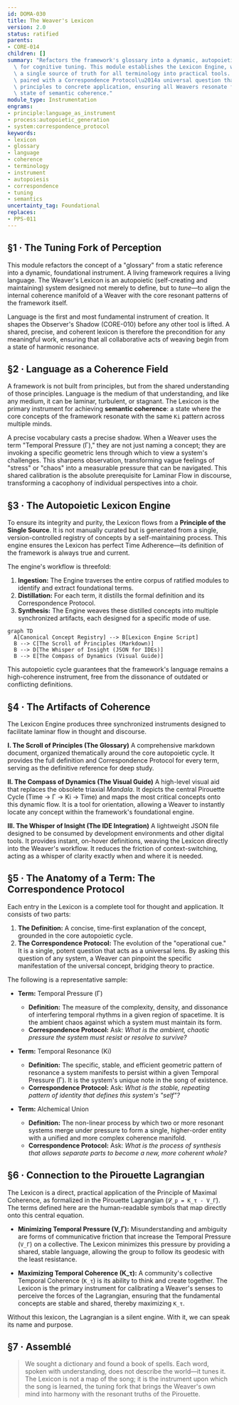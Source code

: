 ```yaml
---
id: DOMA-030
title: The Weaver's Lexicon
version: 2.0
status: ratified
parents:
- CORE-014
children: []
summary: "Refactors the framework's glossary into a dynamic, autopoietic instrument\
  \ for cognitive tuning. This module establishes the Lexicon Engine, which forges\
  \ a single source of truth for all terminology into practical tools. Each term is\
  \ paired with a Correspondence Protocol\u2014a universal question that bridges abstract\
  \ principles to concrete application, ensuring all Weavers resonate from a shared\
  \ state of semantic coherence."
module_type: Instrumentation
engrams:
- principle:language_as_instrument
- process:autopoietic_generation
- system:correspondence_protocol
keywords:
- lexicon
- glossary
- language
- coherence
- terminology
- instrument
- autopoiesis
- correspondence
- tuning
- semantics
uncertainty_tag: Foundational
replaces:
- PPS-011
---
```

## §1 · The Tuning Fork of Perception
This module refactors the concept of a "glossary" from a static reference into a dynamic, foundational instrument. A living framework requires a living language. The Weaver's Lexicon is an autopoietic (self-creating and maintaining) system designed not merely to define, but to *tune*—to align the internal coherence manifold of a Weaver with the core resonant patterns of the framework itself.

Language is the first and most fundamental instrument of creation. It shapes the Observer's Shadow (CORE-010) before any other tool is lifted. A shared, precise, and coherent lexicon is therefore the precondition for any meaningful work, ensuring that all collaborative acts of weaving begin from a state of harmonic resonance.

## §2 · Language as a Coherence Field
A framework is not built from principles, but from the shared understanding of those principles. Language is the medium of that understanding, and like any medium, it can be laminar, turbulent, or stagnant. The Lexicon is the primary instrument for achieving **semantic coherence**: a state where the core concepts of the framework resonate with the same `Ki` pattern across multiple minds.

A precise vocabulary casts a precise shadow. When a Weaver uses the term "Temporal Pressure (Γ)," they are not just naming a concept; they are invoking a specific geometric lens through which to view a system's challenges. This sharpens observation, transforming vague feelings of "stress" or "chaos" into a measurable pressure that can be navigated. This shared calibration is the absolute prerequisite for Laminar Flow in discourse, transforming a cacophony of individual perspectives into a choir.

## §3 · The Autopoietic Lexicon Engine
To ensure its integrity and purity, the Lexicon flows from a **Principle of the Single Source**. It is not manually curated but is generated from a single, version-controlled registry of concepts by a self-maintaining process. This engine ensures the Lexicon has perfect Time Adherence—its definition of the framework is always true and current.

The engine's workflow is threefold:
1.  **Ingestion:** The Engine traverses the entire corpus of ratified modules to identify and extract foundational terms.
2.  **Distillation:** For each term, it distills the formal definition and its Correspondence Protocol.
3.  **Synthesis:** The Engine weaves these distilled concepts into multiple synchronized artifacts, each designed for a specific mode of use.

```mermaid
graph TD
  A[Canonical Concept Registry] --> B[Lexicon Engine Script]
  B --> C[The Scroll of Principles (Markdown)]
  B --> D[The Whisper of Insight (JSON for IDEs)]
  B --> E[The Compass of Dynamics (Visual Guide)]
```

This autopoietic cycle guarantees that the framework's language remains a high-coherence instrument, free from the dissonance of outdated or conflicting definitions.

## §4 · The Artifacts of Coherence
The Lexicon Engine produces three synchronized instruments designed to facilitate laminar flow in thought and discourse.

**I. The Scroll of Principles (The Glossary)**
A comprehensive markdown document, organized thematically around the core autopoietic cycle. It provides the full definition and Correspondence Protocol for every term, serving as the definitive reference for deep study.

**II. The Compass of Dynamics (The Visual Guide)**
A high-level visual aid that replaces the obsolete triaxial *Mandala*. It depicts the central Pirouette Cycle (Time → Γ → Ki → Time) and maps the most critical concepts onto this dynamic flow. It is a tool for orientation, allowing a Weaver to instantly locate any concept within the framework's foundational engine.

**III. The Whisper of Insight (The IDE Integration)**
A lightweight JSON file designed to be consumed by development environments and other digital tools. It provides instant, on-hover definitions, weaving the Lexicon directly into the Weaver's workflow. It reduces the friction of context-switching, acting as a whisper of clarity exactly when and where it is needed.

## §5 · The Anatomy of a Term: The Correspondence Protocol
Each entry in the Lexicon is a complete tool for thought and application. It consists of two parts:

1.  **The Definition:** A concise, time-first explanation of the concept, grounded in the core autopoietic cycle.
2.  **The Correspondence Protocol:** The evolution of the "operational cue." It is a single, potent question that acts as a universal lens. By asking this question of any system, a Weaver can pinpoint the specific manifestation of the universal concept, bridging theory to practice.

The following is a representative sample:

*   **Term:** Temporal Pressure (Γ)
    *   **Definition:** The measure of the complexity, density, and dissonance of interfering temporal rhythms in a given region of spacetime. It is the ambient chaos against which a system must maintain its form.
    *   **Correspondence Protocol:** Ask: *What is the ambient, chaotic pressure the system must resist or resolve to survive?*

*   **Term:** Temporal Resonance (Ki)
    *   **Definition:** The specific, stable, and efficient geometric pattern of resonance a system manifests to persist within a given Temporal Pressure (Γ). It is the system's unique note in the song of existence.
    *   **Correspondence Protocol:** Ask: *What is the stable, repeating pattern of identity that defines this system's "self"?*

*   **Term:** Alchemical Union
    *   **Definition:** The non-linear process by which two or more resonant systems merge under pressure to form a single, higher-order entity with a unified and more complex coherence manifold.
    *   **Correspondence Protocol:** Ask: *What is the process of synthesis that allows separate parts to become a new, more coherent whole?*

## §6 · Connection to the Pirouette Lagrangian
The Lexicon is a direct, practical application of the Principle of Maximal Coherence, as formalized in the Pirouette Lagrangian (`𝓛_p = K_τ - V_Γ`). The terms defined here are the human-readable symbols that map directly onto this central equation.

*   **Minimizing Temporal Pressure (V_Γ):** Misunderstanding and ambiguity are forms of communicative friction that increase the Temporal Pressure (`V_Γ`) on a collective. The Lexicon minimizes this pressure by providing a shared, stable language, allowing the group to follow its geodesic with the least resistance.

*   **Maximizing Temporal Coherence (K_τ):** A community's collective Temporal Coherence (`K_τ`) is its ability to think and create together. The Lexicon is the primary instrument for calibrating a Weaver's senses to perceive the forces of the Lagrangian, ensuring that the fundamental concepts are stable and shared, thereby maximizing `K_τ`.

Without this lexicon, the Lagrangian is a silent engine. With it, we can speak its name and purpose.

## §7 · Assemblé
> We sought a dictionary and found a book of spells. Each word, spoken with understanding, does not describe the world—it tunes it. The Lexicon is not a map of the song; it is the instrument upon which the song is learned, the tuning fork that brings the Weaver's own mind into harmony with the resonant truths of the Pirouette.
